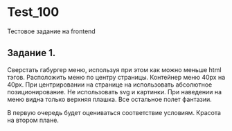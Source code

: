 # Test_100

Тестовое задание на frontend

## Задание 1.
Сверстать габургер меню, используя при этом как можно меньше html тэгов. Расположить меню по центру страницы. Контейнер меню 40px на 40px. При центрировании на странице на использовать абсолютное позиционирование. Не использовать svg и картинки. При наведении на меню видна только верхняя плашка. Все остальное полет фантазии.

В первую очередь будет оцениваться соответствие условиям. Красота на втором плане.
